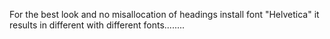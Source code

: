 For the best look and no misallocation of headings install font
"Helvetica" it results in different with different fonts........
